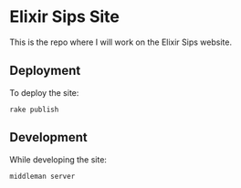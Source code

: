 # Elixir Sips Site

This is the repo where I will work on the Elixir Sips website.

## Deployment

To deploy the site:

```
rake publish
```

## Development

While developing the site:

```
middleman server
```
